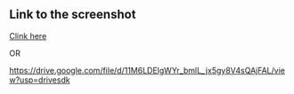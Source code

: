 ## Link to the screenshot


[Clink here](https://drive.google.com/file/d/11M6LDElgWYr_bmlL_jx5gy8V4sQAjFAL/view?usp=drivesdk)

OR

https://drive.google.com/file/d/11M6LDElgWYr_bmlL_jx5gy8V4sQAjFAL/view?usp=drivesdk